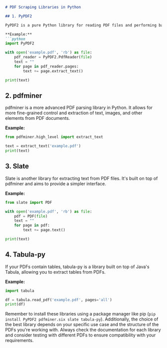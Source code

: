 
```markdown
# PDF Scraping Libraries in Python

## 1. PyPDF2

PyPDF2 is a pure Python library for reading PDF files and performing basic operations like merging, splitting, and extracting text. It may be suitable for simple PDF extraction tasks.

**Example:**
```python
import PyPDF2

with open('example.pdf', 'rb') as file:
    pdf_reader = PyPDF2.PdfReader(file)
    text = ""
    for page in pdf_reader.pages:
        text += page.extract_text()

print(text)
```

## 2. pdfminer

pdfminer is a more advanced PDF parsing library in Python. It allows for more fine-grained control and extraction of text, images, and other elements from PDF documents.

**Example:**
```python
from pdfminer.high_level import extract_text

text = extract_text('example.pdf')
print(text)
```

## 3. Slate

Slate is another library for extracting text from PDF files. It's built on top of pdfminer and aims to provide a simpler interface.

**Example:**
```python
from slate import PDF

with open('example.pdf', 'rb') as file:
    pdf = PDF(file)
    text = ""
    for page in pdf:
        text += page.text()

print(text)
```

## 4. Tabula-py

If your PDFs contain tables, tabula-py is a library built on top of Java's Tabula, allowing you to extract tables from PDFs.

**Example:**
```python
import tabula

df = tabula.read_pdf('example.pdf', pages='all')
print(df)
```

Remember to install these libraries using a package manager like pip (`pip install PyPDF2 pdfminer.six slate tabula-py`). Additionally, the choice of the best library depends on your specific use case and the structure of the PDFs you're working with. Always check the documentation for each library and consider testing with different PDFs to ensure compatibility with your requirements.
```